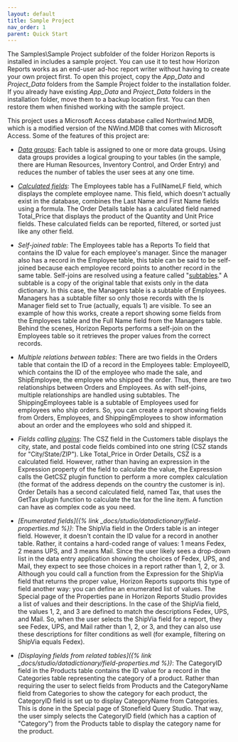 ```yaml
---
layout: default
title: Sample Project
nav_order: 1
parent: Quick Start
---
```


The Samples\Sample Project subfolder of the folder Horizon Reports is installed in includes a sample project. You can use it to test how Horizon Reports works as an end-user ad-hoc report writer without having to create your own project first. To open this project, copy the *App_Data* and *Project_Data* folders from the Sample Project folder to the installation folder. If you already have existing *App_Data* and *Project_Data* folders in the installation folder, move them to a backup location first. You can then restore them when finished working with the sample project.

This project uses a Microsoft Access database called Northwind.MDB, which is a modified version of the NWind.MDB that comes with Microsoft Access. Some of the features of this project are:

* *[Data groups](vfps://Topic/_1O90ZE2TD)*: Each table is assigned to one or more data groups. Using data groups provides a logical grouping to your tables (in the sample, there are Human Resources, Inventory Control, and Order Entry) and reduces the number of tables the user sees at any one time.

* *[Calculated fields](vfps://Topic/_0U10UENKF)*: The Employees table has a FullNameLF field, which displays the complete employee name. This field, which doesn't actually exist in the database, combines the Last Name and First Name fields using a formula. The Order Details table has a calculated field named Total_Price that displays the product of the Quantity and Unit Price fields. These calculated fields can be reported, filtered, or sorted just like any other field.

* *Self-joined table*: The Employees table has a Reports To field that contains the ID value for each employee's manager. Since the manager also has a record in the Employee table, this table can be said to be self-joined because each employee record points to another record in the same table. Self-joins are resolved using a feature called "[subtables](vfps://Topic/_0VK0SX8IO)." A subtable is a copy of the original table that exists only in the data dictionary. In this case, the Managers table is a subtable of Employees. Managers has a subtable filter so only those records with the Is Manager field set to True (actually, equals 1) are visible. To see an example of how this works, create a report showing some fields from the Employees table and the Full Name field from the Managers table. Behind the scenes, Horizon Reports performs a self-join on the Employees table so it retrieves the proper values from the correct records.

* *Multiple relations between tables*: There are two fields in the Orders table that contain the ID of a record in the Employees table: EmployeeID, which contains the ID of the employee who made the sale, and ShipEmployee, the employee who shipped the order. Thus, there are two relationships between Orders and Employees. As with self-joins, multiple relationships are handled using subtables. The ShippingEmployees table is a subtable of Employees used for employees who ship orders. So, you can create a report showing fields from Orders, Employees, and ShippingEmployees to show information about an order and the employees who sold and shipped it.

* *Fields calling [plugins](vfps://Topic/_0OV0T6LZO)*: The CSZ field in the Customers table displays the city, state, and postal code fields combined into one string (CSZ stands for "City/State/ZIP"). Like Total_Price in Order Details, CSZ is a calculated field. However, rather than having an expression in the Expression property of the field to calculate the value, the Expression calls the GetCSZ plugin function to perform a more complex calculation (the format of the address depends on the country the customer is in). Order Details has a second calculated field, named Tax, that uses the GetTax plugin function to calculate the tax for the line item. A function can have as complex code as you need.

* *[Enumerated fields]({% link _docs/studio/datadictionary/field-properties.md %})*: The ShipVia field in the Orders table is an integer field. However, it doesn't contain the ID value for a record in another table. Rather, it contains a hard-coded range of values: 1 means Fedex, 2 means UPS, and 3 means Mail. Since the user likely sees a drop-down list in the data entry application showing the choices of Fedex, UPS, and Mail, they expect to see those choices in a report rather than 1, 2, or 3. Although you could call a function from the Expression for the ShipVia field that returns the proper value,  Horizon Reports supports this type of field another way: you can define an enumerated list of values. The Special page of the Properties pane in Horizon Reports Studio provides a list of values and their descriptions. In the case of the ShipVia field, the values 1, 2, and 3 are defined to match the descriptions Fedex, UPS, and Mail. So, when the user selects the ShipVia field for a report, they see Fedex, UPS, and Mail rather than 1, 2, or 3, and they can also use these descriptions for filter conditions as well (for example, filtering on ShipVia equals Fedex).

* *[Displaying fields from related tables]({% link _docs/studio/datadictionary/field-properties.md %})*: The CategoryID field in the Products table contains the ID value for a record in the Categories table representing the category of a product. Rather than requiring the user to select fields from Products and the CategoryName field from Categories to show the category for each product, the CategoryID field is set up to display CategoryName from Categories. This is done in the Special page of Stonefield Query Studio. That way, the user simply selects the CategoryID field (which has a caption of "Category") from the Products table to display the category name for the product.